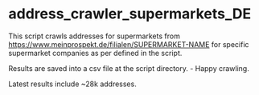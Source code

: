# address_crawler_supermarkets_DE

This script crawls addresses for supermarkets from https://www.meinprospekt.de/filialen/SUPERMARKET-NAME 
for specific supermarket companies as per defined in the script.


Results are saved into a csv file at the script directory. - Happy crawling.

Latest results include ~28k addresses.